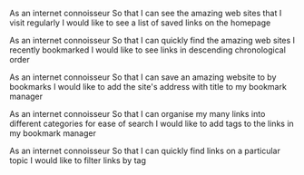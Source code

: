 As an internet connoisseur
So that I can see the amazing web sites that I visit regularly
I would like to see a list of saved links on the homepage

As an internet connoisseur
So that I can quickly find the amazing web sites I recently bookmarked
I would like to see links in descending chronological order

As an internet connoisseur
So that I can save an amazing website to by bookmarks
I would like to add the site's address with title to my bookmark manager

As an internet connoisseur
So that I can organise my many links into different categories for ease of search
I would like to add tags to the links in my bookmark manager

As an internet connoisseur
So that I can quickly find links on a particular topic
I would like to filter links by tag
